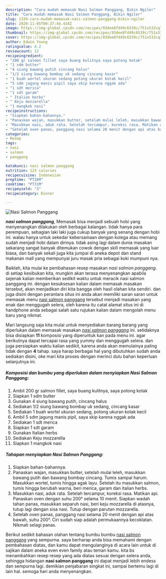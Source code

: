 ```yaml
---
description: "Cara mudah memasak Nasi Salmon Panggang, Bikin Ngiler"
title: "Cara mudah memasak Nasi Salmon Panggang, Bikin Ngiler"
slug: 1339-cara-mudah-memasak-nasi-salmon-panggang-bikin-ngiler
date: 2020-11-05T00:37:44.434Z
image: https://img-global.cpcdn.com/recipes/93dee8fd49c6539c/751x532cq70/nasi-salmon-panggang-foto-resep-utama.jpg
thumbnail: https://img-global.cpcdn.com/recipes/93dee8fd49c6539c/751x532cq70/nasi-salmon-panggang-foto-resep-utama.jpg
cover: https://img-global.cpcdn.com/recipes/93dee8fd49c6539c/751x532cq70/nasi-salmon-panggang-foto-resep-utama.jpg
author: Edwin Young
ratingvalue: 4.2
reviewcount: 12
recipeingredient:
- "200 gr salmon fillet saya buang kulitnya saya potong kotak"
- "1 sdm butter"
- "4 siung bawang putih cincang halus"
- "1/2 siung bawang bombay uk sedang cincang kasar"
- "1 buah wortel ukuran sedang potong ukuran kotak kecil"
- "5 sdm jagung manis pipil saya skip karena nggak ada"
- "1 sdt merica"
- "1 sdt garam"
- " Italian herbs"
- " Keju mozzarella"
- "1 mangkok nasi"
recipeinstructions:
- "Siapkan bahan-bahannya."
- "Panaskan wajan, masukkan butter, setelah mulai leleh, masukkan bawang putih dan bawang bombay cincang. Tumis sampai harum. Masukkan wortel, tumis hingga agak layu. Setelah itu masukkan salmon, tumis hingga berubah warna, beri merica, garam dan italian herbs."
- "Masukkan nasi, aduk rata. Setelah tercampur, koreksi rasa. Matikan api. Panaskan oven dengan suhu 200° selama 10 menit. Siapkan wadah tahan panas, masukkan separuh nasi, beri keju mozzarella di atasnya, tutup lagi dengan sisa nasi. Tutup dengan parutan mozzarella."
- "Setelah oven panas, panggang nasi selama 20 menit dengan api atas bawah, suhu 200°. Ciri sudah siap adalah permukaannya kecoklatan. Nikmati selagi panas."
categories:
- Resep
tags:
- nasi
- salmon
- panggang

katakunci: nasi salmon panggang 
nutrition: 123 calories
recipecuisine: Indonesian
preptime: "PT26M"
cooktime: "PT31M"
recipeyield: "3"
recipecategory: Dinner

---
```



![Nasi Salmon Panggang](https://img-global.cpcdn.com/recipes/93dee8fd49c6539c/751x532cq70/nasi-salmon-panggang-foto-resep-utama.jpg)

<b><i>nasi salmon panggang</i></b>, Memasak bisa menjadi sebuah hobi yang menyenangkan dilakukan oleh berbagai kalangan. tidak hanya para perempuan, sebagian laki laki juga cukup banyak yang senang dengan hobi ini. walau hanya untuk sekedar kebersamaan dengan kolega atau memang sudah menjadi hobi dalam dirinya. tidak asing lagi dalam dunia masakan sekarang sangat banyak ditemukan cowok dengan skill memasak yang luar biasa, dan banyak sekali juga kita jumpai di aneka depot dan stand makanan mall yang mempunyai juru masak pria sebagai koki mumpuni nya.



Baiklah, kita mulai ke pembahasan resep masakan <i>nasi salmon panggang</i>. di setiap kesibukan kita, mungkin akan terasa menyenangkan apabila sejenak kalian memberikan sedikit waktu untuk meracik nasi salmon panggang ini. dengan kesuksesan kalian dalam memasak masakan tersebut, akan menjadikan diri kita bangga oleh hasil olahan kita sendiri. dan juga disini dengan perantara situs ini anda akan memiliki saran saran untuk memasak menu <u>nasi salmon panggang</u> tersebut menjadi masakan yang enak dan menggugah selera, oleh karena itu catat alamat situs ini di handphone anda sebagai salah satu rujukan kalian dalam mengolah menu baru yang nikmat.


Mari langsung saja kita mulai untuk menyediakan barang barang yang diperlukan dalam memasak masakan <u><i>nasi salmon panggang</i></u> ini. setidaknya bisa disiapkan <b>11</b> komposisi yang diperuntuk kan pada menu ini. agar berikutnya dapat tercapai rasa yang yummy dan menggugah selera. dan juga persiapkan waktu kalian sedikit, karena anda akan memulainya paling tidak dengan <b>4</b> tahap. saya harap berbagai hal yang dibutuhkan sudah anda sediakan disini, oke mari kita proses dengan merinci dulu bahan keperluan selanjutnya ini.

<!--inarticleads1-->

##### Komposisi dan bumbu yang diperlukan dalam menyiapkan Nasi Salmon Panggang:

1. Ambil 200 gr salmon fillet, saya buang kulitnya, saya potong kotak
1. Siapkan 1 sdm butter
1. Gunakan 4 siung bawang putih, cincang halus
1. Sediakan 1/2 siung bawang bombay uk sedang, cincang kasar
1. Sediakan 1 buah wortel ukuran sedang, potong ukuran kotak kecil
1. Ambil 5 sdm jagung manis pipil, saya skip karena nggak ada
1. Sediakan 1 sdt merica
1. Siapkan 1 sdt garam
1. Gunakan  Italian herbs
1. Sediakan  Keju mozzarella
1. Siapkan 1 mangkok nasi




<!--inarticleads2-->

##### Tahapan menyiapkan Nasi Salmon Panggang:

1. Siapkan bahan-bahannya.
1. Panaskan wajan, masukkan butter, setelah mulai leleh, masukkan bawang putih dan bawang bombay cincang. Tumis sampai harum. Masukkan wortel, tumis hingga agak layu. Setelah itu masukkan salmon, tumis hingga berubah warna, beri merica, garam dan italian herbs.
1. Masukkan nasi, aduk rata. Setelah tercampur, koreksi rasa. Matikan api. Panaskan oven dengan suhu 200° selama 10 menit. Siapkan wadah tahan panas, masukkan separuh nasi, beri keju mozzarella di atasnya, tutup lagi dengan sisa nasi. Tutup dengan parutan mozzarella.
1. Setelah oven panas, panggang nasi selama 20 menit dengan api atas bawah, suhu 200°. Ciri sudah siap adalah permukaannya kecoklatan. Nikmati selagi panas.




Berikut sedikit bahasan olahan tentang bumbu bumbu <u>nasi salmon panggang</u> yang sempurna. saya berharap anda bisa memahami dengan pembahasan diatas, dan kamu dapat mengulanginya di acara lain untuk di sajikan dalam aneka even even family atau teman kamu. kita bs menambahkan resep resep yang ada diatas sesuai dengan selera anda, sehingga hidangan <b>nasi salmon panggang</b> ini dapat menjadi lebih endess dan sempurna lagi. demikian penjabaran singkat ini, sampai bertemu lagi di lain hal. semoga hari anda menyenangkan.

